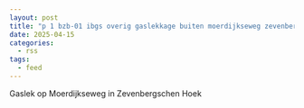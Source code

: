 ```yaml
---
layout: post
title: "p 1 bzb-01 ibgs overig gaslekkage buiten moerdijkseweg zevenbergschen hoek 205431"
date: 2025-04-15
categories: 
  - rss
tags: 
  - feed
---
```


Gaslek op Moerdijkseweg in Zevenbergschen Hoek
